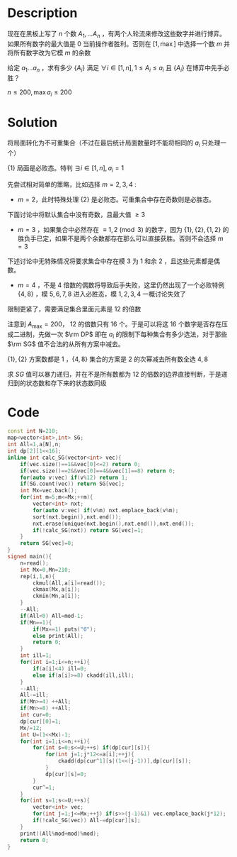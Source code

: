 # Description

现在在黑板上写了 $n$ 个数 $A_1,\dots A_n$ ，有两个人轮流来修改这些数字并进行博弈。如果所有数字的最大值是 $0$ 当前操作者胜利。否则在 $[1,\max]$ 中选择一个数 $m$ 并将所有数字改为它模 $m$ 的余数

给定 $a_1\dots a_n$ ，求有多少 $\{A_i\}$ 满足 $\forall i\in[1,n],1\le A_i\le a_i$ 且 $\{A_i\}$ 在博弈中先手必胜？

$n\le 200,\max a_i\le 200$

# Solution

将局面转化为不可重集合（不过在最后统计局面数量时不能将相同的 $a_i$ 只处理一个）

$\{1\}$ 局面是必败态。特判 $\exists i\in[1,n],a_i=1$

先尝试相对简单的策略，比如选择 $m=2,3,4$ :

- $m=2$，此时特殊处理 $\{2\}$ 是必败态。可重集合中存在奇数则是必胜态。

下面讨论中将默认集合中没有奇数，且最大值 $\ge 3$

- $m=3$ ，如果集合中必然存在 $\equiv 1,2 \pmod 3$ 的数字，因为 $\{1\},\{2\},\{1,2\}$ 的胜负手已定，如果不是两个余数都存在那么可以直接获胜。否则不会选择 $m=3$

下述讨论中无特殊情况将要求集合中存在模 $3$ 为 $1$ 和余 $2$ ，且这些元素都是偶数。

- $m=4$ ，不是 $4$ 倍数的偶数将导致后手失败，这里仍然出现了一个必败特例 $\{4,8\}$ ，模 $5,6,7,8$ 进入必胜态，模 $1,2,3,4$ 一概讨论失效了

限制更紧了，需要满足集合里面元素是 $12$ 的倍数

注意到 $A_{\max}=200$， $12$ 的倍数只有 $16$ 个。于是可以将这 $16$ 个数字是否存在压成二进制，先做一次 $\rm DP$ 即在 $a_i$ 的限制下每种集合有多少选法，对于那些 $\rm SG$ 值不合法的从所有方案中减去。

$\{1\},\{2\}$ 方案数都是 $1$ ，$\{4,8\}$ 集合的方案是 $2$ 的次幂减去所有数全选 $4,8$ 

求 $SG$ 值可以暴力递归，并在不是所有数都为 $12$ 的倍数的边界直接判断，于是递归到的状态数和存下来的状态数同级

# Code

```cpp
const int N=210;
map<vector<int>,int> SG;
int All=1,a[N],n;
int dp[2][1<<16];
inline int calc_SG(vector<int> vec){
	if(vec.size()==1&&vec[0]<=2) return 0;
	if(vec.size()==2&&vec[0]==4&&vec[1]==8) return 0;
	for(auto v:vec) if(v%12) return 1;
	if(SG.count(vec)) return SG[vec];
	int Mx=vec.back();
	for(int m=5;m<=Mx;++m){
		vector<int> nxt;
		for(auto v:vec) if(v%m) nxt.emplace_back(v%m);
		sort(nxt.begin(),nxt.end());
		nxt.erase(unique(nxt.begin(),nxt.end()),nxt.end());
		if(!calc_SG(nxt)) return SG[vec]=1;
	}
	return SG[vec]=0;
}
signed main(){
	n=read(); 
	int Mx=0,Mn=210;
	rep(i,1,n){
		ckmul(All,a[i]=read());
		ckmax(Mx,a[i]);
		ckmin(Mn,a[i]);
	}
	--All;
	if(All<0) All=mod-1;
	if(Mn==1){
		if(Mx==1) puts("0");
		else print(All);
		return 0;
	}
	int ill=1;
	for(int i=1;i<=n;++i){
		if(a[i]<4) ill=0;
		else if(a[i]>=8) ckadd(ill,ill);
	}
	--All;
	All-=ill;
	if(Mn>=4) ++All;
	if(Mn>=8) ++All;
	int cur=0;
	dp[cur][0]=1;
	Mx/=12;
	int U=(1<<Mx)-1;
	for(int i=1;i<=n;++i){
		for(int s=0;s<=U;++s) if(dp[cur][s]){
			for(int j=1;j*12<=a[i];++j){
				ckadd(dp[cur^1][s|(1<<(j-1))],dp[cur][s]);	
			}
			dp[cur][s]=0;
		}
		cur^=1;
	}
	for(int s=1;s<=U;++s){
		vector<int> vec;
		for(int j=1;j<=Mx;++j) if(s>>(j-1)&1) vec.emplace_back(j*12);
		if(!calc_SG(vec)) All-=dp[cur][s];
	}
	print((All%mod+mod)%mod);
	return 0;
}
```